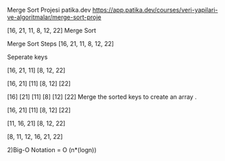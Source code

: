 
Merge Sort Projesi  patika.dev  https://app.patika.dev/courses/veri-yapilari-ve-algoritmalar/merge-sort-proje

[16, 21, 11, 8, 12, 22]  Merge Sort 

Merge Sort Steps [16, 21, 11, 8, 12, 22] 


Seperate keys 
                       
[16, 21, 11]    [8, 12, 22] 

[16, 21]  [11]                                  [8, 12]  [22] 


[16]  [21]  [11]                               [8]  [12]  [22] 
Merge the sorted keys to create an array . 

[16, 21]  [11]    [8, 12]  [22] 

[11, 16, 21]    [8, 12, 22] 

[8, 11, 12, 16, 21, 22] 


2)Big-O Notation = O (n*(logn))
